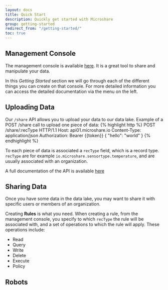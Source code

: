 ```yaml
---
layout: docs
title: Quick Start
description: Quickly get started with Microshare
group: getting-started
redirect_from: "/getting-started/"
toc: true
---
```


## Management Console
The management console is available [here](https://msaf.microshare.io).
It is a great tool to share and manipulate your data.

In this _Getting Started_ section we will go through each of the different things you can create on that console. For more detailed information you can access the detailed documentation via the menu on the left.

## Uploading Data
Our `/share` API allows you to upload your data to our data lake.
Example of a POST /share call to upload one piece of data:
{% highlight http %}
POST /share/:recType HTTP/1.1
Host: api01.microshare.io
Content-Type: application/json
Authorization: Bearer {{token}}
{
  "hello": "world"
}
{% endhighlight %}

To each piece of data is associated a `recType` field, which is a record type. `recType` are for example `io.microshare.sensortype.temperature`, and are usually associated with an organization.

A full documentation of the API is available [here](https://msaf.microshare.io/resources/api-ms#folder-shares)

## Sharing Data
Once you have some data in the data lake, you may want to share it with specific users or members of an organization.

Creating **Rules** is what you need. When creating a rule, from the management console, you specify to which `recType` the rule will be associated with, and a set of operations to which the rule will apply.
These operations include:
- Read
- Query
- Write
- Delete
- Execute
- Policy


## Robots
